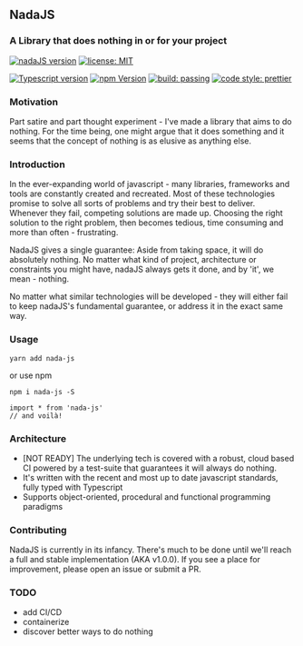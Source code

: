 ## NadaJS
### A Library that does nothing in or for your project

[![nadaJS version](https://img.shields.io/badge/dynamic/json.svg?label=version&url=https%3A%2F%2Fraw.githubusercontent.com%2Fsilicakes%2Fnada-js%2Fmaster%2Fpackage.json&query=version)](https://www.npmjs.com/package/nada-js)
[![license: MIT](https://img.shields.io/badge/license-MIT-green.svg)](https://www.npmjs.com/package/nada-js)

[![Typescript version](https://img.shields.io/badge/Typescript-3.5.1-blue.svg)](https://www.npmjs.com/package/nada-js)
[![npm Version](https://img.shields.io/npm/v/npm.svg)](https://www.npmjs.com/package/nada-js)
[![build: passing](https://img.shields.io/badge/'build'-passing-brightgreen.svg)](https://www.npmjs.com/package/nada-js)
[![code style: prettier](https://img.shields.io/badge/code_style-prettier-ff69b4.svg)](https://github.com/prettier/prettier)

### Motivation
Part satire and part thought experiment - I've made a library that aims to do nothing.
For the time being, one might argue that it does something and it seems that the concept of nothing is as elusive as anything else.

### Introduction
In the ever-expanding world of javascript - many libraries, frameworks and tools are constantly created and recreated.
Most of these technologies promise to solve all sorts of problems and try their best to deliver.
Whenever they fail, competing solutions are made up.
Choosing the right solution to the right problem, then becomes tedious, time consuming and more than often - frustrating.

NadaJS gives a single guarantee: Aside from taking space, it will do absolutely nothing.
No matter what kind of project, architecture or constraints you might have, nadaJS always gets it done, and by 'it', we mean - nothing. 

No matter what similar technologies will be developed - they will either fail to keep nadaJS's fundamental guarantee, or address it in the exact same way. 


### Usage

```
yarn add nada-js
```

or use npm

```
npm i nada-js -S
```

```
import * from 'nada-js'
// and voilà!
```

### Architecture
- [NOT READY] The underlying tech is covered with a robust, cloud based CI powered by a test-suite that guarantees it will always do nothing.
- It's written with the recent and most up to date javascript standards, fully typed with Typescript
- Supports object-oriented, procedural and functional programming paradigms

### Contributing
NadaJS is currently in its infancy.
There's much to be done until we'll reach a full and stable implementation (AKA v1.0.0).
If you see a place for improvement, please open an issue or submit a PR.

### TODO
- add CI/CD
- containerize
- discover better ways to do nothing
